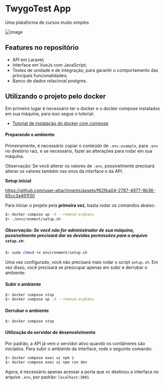 # TwygoTest App

Uma plataforma de cursos muito simples

![image](https://github.com/user-attachments/assets/f5804bf6-d894-4a2a-9116-713f73c8b477)



## Features no repositório

* API em Laravel;
* Interface em VueJs com JavaScript;
* Testes de unidade e de integração, para garantir o comportamento das principais funcionalidades;
* Banco de dados relacional postgres.

## Utilizando o projeto pelo docker

Em primeiro lugar é necessário ter o docker e o docker compose instalados em sua máquina, para isso segue o tutorial:

* [Tutorial de instalação do docker com compose](https://docs.docker.com/install/linux/docker-ce/ubuntu/)

#### Preparando o ambiente

Primeiramente, é necessário copiar o conteúdo de `.env.example`, para `.env` no diretório raiz, e se necessário, fazer as alterações para rodar em sua máquina.

Observação: Se você alterar os valores de `.env`, possivelmente precisará alterar os valores também nas envs da interface e da API.

**Setup inicial**

https://github.com/user-attachments/assets/f62fba04-2787-4977-9b36-65cc3a461f30

Para iniciar o projeto pela **primeira vez**, basta rodar os comandos abaixo:

```bash
$> docker compose up -d --remove-orphans
$> ./environment/setup.sh
```

##### Observação: Se você não for administrador de sua máquina, possivelmente precisará dar as devidas permissões para o arquivo `setup.sh`:

```bash
$> sudo chmod +x environment/setup.sh
```

Uma vez configurado, você não precisará mais rodar o script `setup.sh`.
Em vez disso, você precisará se preocupar apenas em subir e derrubar o ambiente:

#### Subir o ambiente

```bash
$> docker compose stop
$> docker compose up -d --remove-orphans
```

#### Derrubar o ambiente

```bash
$> docker compose stop
```

#### Utilização do servidor de desenvolvimento

Por padrão, a API já vem o servidor ativo quando os contâineres são iniciados. Para subir o ambiente da interface, rode o seguinte comando:

```bash
$> docker compose exec ui npm i
$> docker compose exec ui npm run dev
```

Agora, é necessário apenas acessar a porta que vc destinou a interface no arquivo `.env`, por padrão: `localhost:3001`
